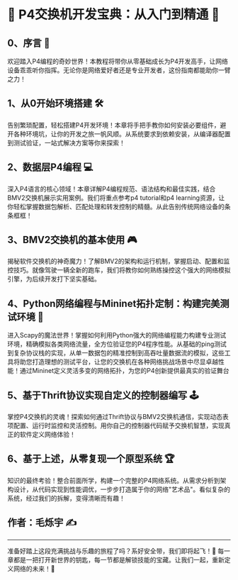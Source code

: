 # 🌟 P4交换机开发宝典：从入门到精通 🌟

## 0、序言 📜
欢迎踏入P4编程的奇妙世界！本教程将带你从零基础成长为P4开发高手，让网络设备乖乖听你指挥。无论你是网络爱好者还是专业开发者，这份指南都能助你一臂之力！

## 1、从0开始环境搭建 🛠️
告别繁琐配置，轻松搭建P4开发环境！本章将手把手教你如何安装必要组件，避开各种环境坑，让你的开发之旅一帆风顺。从系统要求到依赖安装，从编译器配置到测试验证，一站式解决方案等你来探索！

## 2、数据层P4编程 💻
深入P4语言的核心领域！本章详解P4编程规范、语法结构和最佳实践，结合BMV2交换机展示实用案例。我们将重点参考p4 tutorial和p4 learning资源，让你轻松掌握数据包解析、匹配处理和转发控制的精髓。从此告别传统网络设备的条条框框！

## 3、BMV2交换机的基本使用 🎮
揭秘软件交换机的神奇魔力！了解BMV2的架构和运行机制，掌握启动、配置和监控技巧。就像驾驶一辆全新的跑车，我们将教你如何熟练操控这个强大的网络模拟引擎，为后续开发打下坚实基础。

## 4、Python网络编程与Mininet拓扑定制：构建完美测试环境 🐍
进入Scapy的魔法世界！掌握如何利用Python强大的网络编程能力构建专业测试环境，精确模拟各类网络流量，全方位验证您的P4程序性能。从基础的ping测试到复杂协议栈的实现，从单一数据包的精准控制到高吞吐量数据流的模拟，这些工具将助您打造理想的测试平台，让您的交换机在各种网络挑战场景中尽显卓越性能！通过Mininet定义灵活多变的网络拓扑，为您的P4创新提供最真实的验证舞台

## 5、基于Thrift协议实现自定义的控制器编写 🕹️
掌控P4交换机的灵魂！探索如何通过Thrift协议与BMV2交换机通信，实现动态表项配置、运行时监控和灵活控制。用你自己的控制器代码赋予交换机智慧，实现真正的软件定义网络体验！

## 6、基于上述，从零复现一个原型系统 🏆
知识的最终考验！整合前面所学，构建一个完整的P4网络系统。从需求分析到架构设计，从代码实现到性能调优，一步步打造属于你的网络"艺术品"。看似复杂的系统，经过我们的拆解，变得清晰而有趣！

## 作者：毛烁宇 ✍️

---

准备好踏上这段充满挑战与乐趣的旅程了吗？系好安全带，我们即将起飞！🚀 每一章都是一把打开新世界的钥匙，每一节都是解锁技能的宝藏。让我们一起，重新定义网络的未来！💫